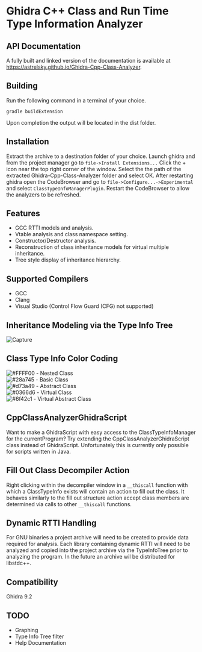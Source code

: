 Ghidra C++ Class and Run Time Type Information Analyzer
=======================================================

API Documentation
-----------------
A fully built and linked version of the documentation is available at https://astrelsky.github.io/Ghidra-Cpp-Class-Analyzer.

Building
--------

Run the following command in a terminal of your choice.

`gradle buildExtension`

Upon completion the output will be located in the dist folder.

Installation
------------

Extract the archive to a destination folder of your choice.
Launch ghidra and from the project manager go to `file->Install Extensions...`
Click the + icon near the top right corner of the window.
Select the the path of the extracted Ghidra-Cpp-Class-Analyzer folder and select OK.
After restarting ghidra open the CodeBrowser and go to `file->Configure...->Experimental` and select `ClassTypeInfoManagerPlugin`. Restart the CodeBrowser to allow the analyzers to be refreshed.

Features
--------

* GCC RTTI models and analysis.
* Vtable analysis and class namespace setting.
* Constructor/Destructor analysis.
* Reconstruction of class inheritance models for virtual multiple inheritance.
* Tree style display of inheritance hierarchy.

Supported Compilers
-------------------

* GCC
* Clang
* Visual Studio (Control Flow Guard (CFG) not supported)

Inheritance Modeling via the Type Info Tree
-------------------------------------------

![Capture](https://user-images.githubusercontent.com/46897303/86498580-62295580-bd54-11ea-9434-d1b3e6e40a4c.PNG)

Class Type Info Color Coding
----------------------------

![#FFFF00](https://via.placeholder.com/15/ffff00/000000?text=+) - Nested Class  
![#28a745](https://via.placeholder.com/15/28a745/000000?text=+) - Basic Class  
![#d73a49](https://via.placeholder.com/15/d73a49/000000?text=+) - Abstract Class  
![#0366d6](https://via.placeholder.com/15/0366d6/000000?text=+) - Virtual Class  
![#6f42c1](https://via.placeholder.com/15/6f42c1/000000?text=+) - Virtual Abstract Class

CppClassAnalyzerGhidraScript
----------------------------

Want to make a GhidraScript with easy access to the ClassTypeInfoManager for the currentProgram? Try extending the CppClassAnalyzerGhidraScript class instead of GhidraScript. Unfortunately this is currently only possible for scripts written in Java.

Fill Out Class Decompiler Action
--------------------------------

Right clicking within the decompiler window in a `__thiscall` function with which a ClassTypeInfo exists will contain an action to fill out the class. It behaves similarly to the fill out structure action accept class members are determined via calls to other `__thiscall` functions.

Dynamic RTTI Handling
---------------------

For GNU binaries a project archive will need to be created to provide data required for analysis. Each library containing dynamic RTTI will need to be analyzed and copied into the project archive via the TypeInfoTree prior to analyzing the program. In the future an archive wil be distributed for libstdc++.

Compatibility
-------------

Ghidra 9.2

TODO
----

* Graphing
* Type Info Tree filter
* Help Documentation
